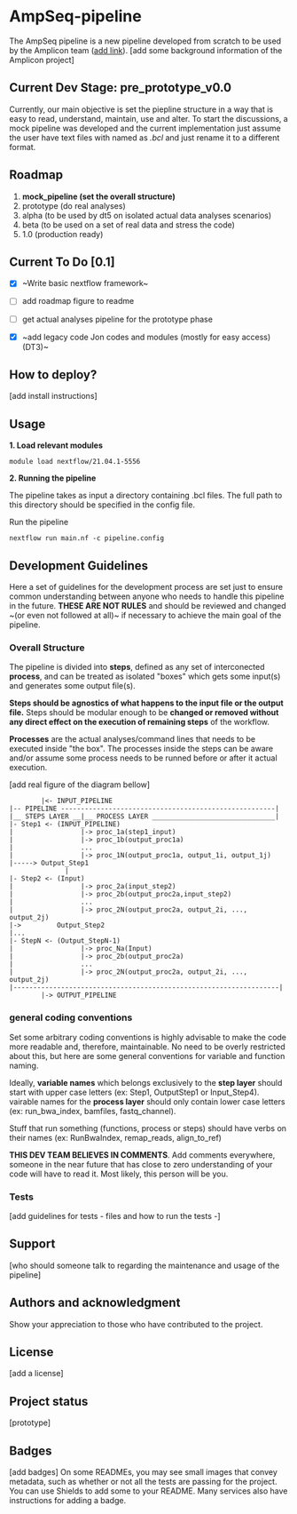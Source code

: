 # AmpSeq-pipeline

The AmpSeq pipeline is a new pipeline developed from scratch to be used by the Amplicon team ([add link]()). [add some background information of the Amplicon project]

## Current Dev Stage: pre_prototype_v0.0

Currently, our main objective is set the piepline structure in a way that is easy to read, understand, maintain, use and alter.
To start the discussions, a mock pipeline was developed and the current implementation just assume the user have text files with named as _<something>.bcl_ and just rename it to a different format.

## Roadmap

1. **mock_pipeline (set the overall structure)**
2. prototype (do real analyses)
3. alpha (to be used by dt5 on isolated actual data analyses scenarios)
4. beta (to be used on a set of real data and stress the code)
5. 1.0 (production ready)

## Current To Do [0.1]

- [x] ~Write basic nextflow framework~
- [ ] add roadmap figure to readme
- [ ] get actual analyses pipeline for the prototype phase
- [x] ~add legacy code Jon codes and modules (mostly for easy access) (DT3)~


## How to deploy?
[add install instructions]

## Usage

**1. Load relevant modules**
```
module load nextflow/21.04.1-5556
```

**2. Running the pipeline**

The pipeline takes as input a directory containing .bcl files. The full path to this directory should be specified in the config file.

Run the pipeline
```
nextflow run main.nf -c pipeline.config
```

## Development Guidelines

Here a set of guidelines for the development process are set just to ensure common understanding between anyone who needs to handle this pipeline in the future.
**THESE ARE NOT RULES** and should be reviewed and changed ~(or even not followed at all)~  if necessary to achieve the main goal of the pipeline.

### Overall Structure
The pipeline is divided into **steps**, defined as any set of interconected **process**, and can be treated as isolated "boxes" which gets some input(s) and generates some output file(s).

 **Steps should be agnostics of what happens to the input file or the output file.**
   Steps should be modular enough to be **changed or removed without any direct effect on the execution of remaining steps** of the workflow.

**Processes** are the actual analyses/command lines that needs to be executed inside "the box".
The processes inside the steps can be aware and/or assume some process needs to be runned before or after it actual execution.

[add real figure of the diagram bellow]

```
        |<- INPUT_PIPELINE
|-- PIPELINE ------------------------------------------------------|
|__ STEPS LAYER __|__ PROCESS LAYER _______________________________|
|- Step1 <- (INPUT_PIPELINE)
|                 |-> proc_1a(step1_input)
|                 |-> proc_1b(output_proc1a)
|                 ...
|                 |-> proc_1N(output_proc1a, output_1i, output_1j)
|-----> Output_Step1
              |
|- Step2 <- (Input)
|                 |-> proc_2a(input_step2)
|                 |-> proc_2b(output_proc2a,input_step2)
|                 ...
|                 |-> proc_2N(output_proc2a, output_2i, ..., output_2j)
|->         Output_Step2
|...
|- StepN <- (Output_StepN-1)
|                 |-> proc_Na(Input)
|                 |-> proc_2b(output_proc2a)
|                 ...
|                 |-> proc_2N(output_proc2a, output_2i, ..., output_2j)
|-------------------------------------------------------------------|
        |-> OUTPUT_PIPELINE
```

### general coding conventions
Set some arbitrary coding conventions is highly advisable to make the code more readable and, therefore, maintainable.
No need to be overly restricted about this, but here are some general conventions for variable and function naming.

Ideally, **variable names** which belongs exclusively to the **step layer** should start with upper case letters (ex: Step1, OutputStep1 or Input_Step4).
vairable names for the **process layer** should only contain lower case letters (ex: run_bwa_index, bamfiles, fastq_channel).

Stuff that run something (functions, process or steps) should have verbs on their names (ex: RunBwaIndex, remap_reads, align_to_ref)

**THIS DEV TEAM BELIEVES IN COMMENTS**. Add comments everywhere, someone in the near future that has close to zero understanding of your code will have to read it.
Most likely, this person will be you.

### Tests
[add guidelines for tests - files and how to run the tests -]


## Support
[who should someone talk to regarding the maintenance and usage of the pipeline]

## Authors and acknowledgment
Show your appreciation to those who have contributed to the project.

## License
[add a license]

## Project status
[prototype]

## Badges
[add badges]
On some READMEs, you may see small images that convey metadata, such as whether or not all the tests are passing for the project. You can use Shields to add some to your README. Many services also have instructions for adding a badge.
